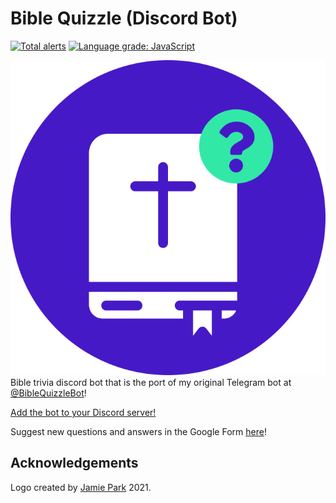 # Bible Quizzle (Discord Bot)

[![Total alerts](https://img.shields.io/lgtm/alerts/g/Samleo8/BibleQuizzleDiscord.svg?logo=lgtm&logoWidth=18)](https://lgtm.com/projects/g/Samleo8/BibleQuizzleDiscord/alerts/)
[![Language grade: JavaScript](https://img.shields.io/lgtm/grade/javascript/g/Samleo8/BibleQuizzleDiscord.svg?logo=lgtm&logoWidth=18)](https://lgtm.com/projects/g/Samleo8/BibleQuizzleDiscord/context:javascript)

![Logo](./img/logo.png) Bible trivia discord bot that is the port of my original Telegram bot at [@BibleQuizzleBot](https://t.me/BibleQuizzleBot)!

[Add the bot to your Discord server!](https://discord.com/oauth2/authorize?client_id=748910073635537006&permissions=75776&scope=bot)

Suggest new questions and answers in the Google Form [here](https://forms.gle/aqZ3MK8QrBGzv9PEA)!

## Acknowledgements

Logo created by [Jamie Park](https://jamiepark.design/) 2021.
